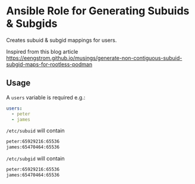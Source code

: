 # Ansible Role for Generating Subuids & Subgids

Creates subuid & subgid mappings for users.

Inspired from this blog article <https://eengstrom.github.io/musings/generate-non-contiguous-subuid-subgid-maps-for-rootless-podman>

## Usage

A `users` variable is required e.g.:

```yaml
users:
  - peter
  - james
```

`/etc/subuid` will contain

```bash
peter:65929216:65536
james:65470464:65536
```

`/etc/subgid` will contain

```bash
peter:65929216:65536
james:65470464:65536
```
